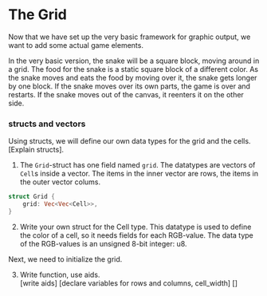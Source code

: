 # The Grid

Now that we have set up the very basic framework for graphic output, we want to add some actual game elements.

In the very basic version, the snake will be a square block, moving around in a grid. The food for the snake is a static square block of a different color. As the snake moves and eats the food by moving over it, the snake gets longer by one block. If the snake moves over its own parts, the game is over and restarts. If the snake moves out of the canvas, it reenters it on the other side.


### structs and vectors

Using structs, we will define our own data types for the grid and the cells. [Explain structs].

1. The `Grid`-struct has one field named `grid`. The datatypes are vectors of `Cell`s inside a vector. The items in the inner vector are rows, the items in the outer vector colums.

``` rust
struct Grid {
    grid: Vec<Vec<Cell>>,
}
```
2. Write your own struct for the Cell type. This datatype is used to define the color of a cell, so it needs fields for each RGB-value. The data type of the RGB-values is an unsigned 8-bit integer: u8.

Next, we need to initialize the grid.

3. Write function, use aids.  
[write aids]
[declare variables for rows and columns, cell_width]
[]

